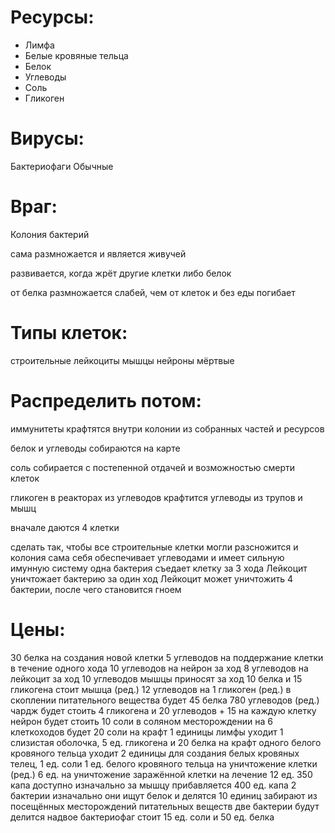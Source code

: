 # Ресурсы:
* Лимфа
* Белые кровяные тельца
* Белок
* Углеводы
* Соль
* Гликоген

# Вирусы:
Бактериофаги
Обычные

# Враг:
Колония бактерий

сама размножается и является живучей

развивается, когда жрёт другие клетки
либо белок

от белка размножается слабей, чем от клеток
и без еды погибает

# Типы клеток:
строительные
лейкоциты
мышцы
нейроны
мёртвые

# Распределить потом:
иммунитеты крафтятся внутри колонии из собранных частей и ресурсов

белок и углеводы собираются на карте

соль собирается с постепенной отдачей и возможностью смерти клеток

гликоген в реакторах из углеводов крафтится
углеводы из трупов и мышц

вначале даются 4 клетки

сделать так, чтобы все строительные клетки могли разсножится
и
колония сама себя обеспечивает
углеводами
и имеет сильную имунную систему
одна бактерия съедает клетку за 3 хода
Лейкоцит уничтожает бактерию за один ход
Лейкоцит может уничтожить 4 бактерии, после чего становится гноем


# Цены:
30 белка на создания новой клетки
5 углеводов на поддержание клетки в течение одного хода
10 углеводов на нейрон за ход
8 углеводов на лейкоцит за ход
10 углеводов мышцы приносят за ход
10 белка и 15 гликогена стоит мышца (ред.)
12 углеводов на 1 гликоген (ред.)
в скоплении питательного вещества
будет 45 белка 780 углеводов (ред.)
чардж будет стоить 4 гликогена и 20 углеводов + 15 на каждую клетку
нейрон будет стоить 10 соли
в соляном месторождении на 6 клеткоходов будет 20 соли
на крафт 1 единицы лимфы уходит 1 слизистая оболочка, 5 ед. гликогена и 20 белка
на крафт одного белого кровяного тельца уходит 2 единицы для создания белых кровяных телец, 1 ед. соли
1 ед. белого кровяного тельца на уничтожение клетки (ред.)
6 ед. на уничтожение заражённой клетки
на лечение 12 ед.
350 капа доступно изначально
за мышцу прибавляется 400 ед. капа
2 бактерии изначально
они ищут белок и делятся
10 единиц забирают из посещённых месторождений питательных веществ
две бактерии будут делится надвое
бактериофаг стоит 15 ед. соли и 50 ед. белка
